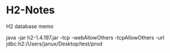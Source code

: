 # H2-Notes
H2 database memo


 java -jar h2-1.4.197.jar -tcp -webAllowOthers -tcpAllowOthers -url jdbc:h2:/Users/janux/Desktop/test/prod
